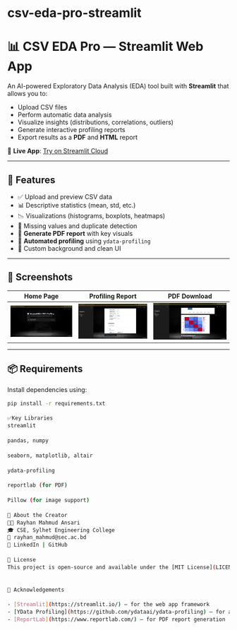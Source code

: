 # csv-eda-pro-streamlit
# 📊 CSV EDA Pro — Streamlit Web App

An AI-powered Exploratory Data Analysis (EDA) tool built with **Streamlit** that allows you to:

- Upload CSV files
- Perform automatic data analysis
- Visualize insights (distributions, correlations, outliers)
- Generate interactive profiling reports
- Export results as a **PDF** and **HTML** report

🚀 **Live App**: [Try on Streamlit Cloud](https://csv-eda-pro-app.streamlit.app/)

---

## 🧰 Features

- ✅ Upload and preview CSV data
- 📊 Descriptive statistics (mean, std, etc.)
- 📉 Visualizations (histograms, boxplots, heatmaps)
- 🧼 Missing values and duplicate detection
- 📄 **Generate PDF report** with key visuals
- 📑 **Automated profiling** using `ydata-profiling`
- 🌄 Custom background and clean UI

---

## 📸 Screenshots

| Home Page | Profiling Report | PDF Download |
|-----------|------------------|---------------|
| ![Home](images/screenshots/home.png) | ![Profile](images/screenshots/profiling.png) | ![PDF](images/screenshots/pdf.png) |

---

## 📦 Requirements

Install dependencies using:

```bash
pip install -r requirements.txt

✅Key Libraries
streamlit

pandas, numpy

seaborn, matplotlib, altair

ydata-profiling

reportlab (for PDF)

Pillow (for image support)

🧠 About the Creator
👨‍💻 Rayhan Mahmud Ansari
🎓 CSE, Sylhet Engineering College
📧 rayhan_mahmud@sec.ac.bd
🔗 LinkedIn | GitHub

📃 License
This project is open-source and available under the [MIT License](LICENSE).


🙌 Acknowledgements

- [Streamlit](https://streamlit.io/) — for the web app framework
- [YData Profiling](https://github.com/ydataai/ydata-profiling) — for automated EDA reports
- [ReportLab](https://www.reportlab.com/) — for PDF report generation

